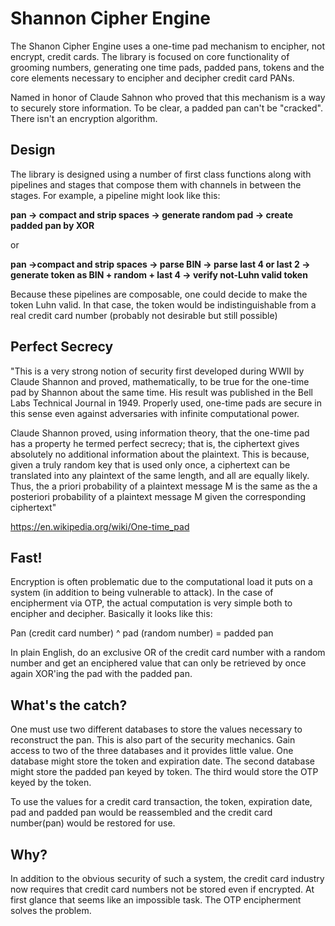# Shannon Cipher Engine
The Shanon Cipher Engine uses a one-time pad mechanism to encipher, not encrypt, credit cards. The library is focused on core functionality of grooming numbers, generating one time pads, padded pans, tokens and the core elements necessary to encipher and decipher credit card PANs.

Named in honor of Claude Sahnon who proved that this mechanism is a way to securely store information. To be clear, a padded pan can't be "cracked". There isn't an encryption algorithm. 

## Design
The library is designed using a number of first class functions along with pipelines and stages that compose them with channels in between the stages. For example, a pipeline might look like this:

**pan -> compact and strip spaces -> generate random pad -> create padded pan by XOR**

or

**pan ->compact and strip spaces -> parse BIN -> parse last 4 or last 2 -> generate token as BIN + random + last 4 -> verify not-Luhn valid token**

Because these pipelines are composable, one could decide to make the token Luhn valid. In that case, the token would be indistinguishable from a real credit card number (probably not desirable but still possible)

## Perfect Secrecy

"This is a very strong notion of security first developed during WWII by Claude Shannon and proved, mathematically, to be true for the one-time pad by Shannon about the same time. His result was published in the Bell Labs Technical Journal in 1949. Properly used, one-time pads are secure in this sense even against adversaries with infinite computational power.

Claude Shannon proved, using information theory, that the one-time pad has a property he termed perfect secrecy; that is, the ciphertext gives absolutely no additional information about the plaintext. This is because, given a truly random key that is used only once, a ciphertext can be translated into any plaintext of the same length, and all are equally likely. Thus, the a priori probability of a plaintext message M is the same as the a posteriori probability of a plaintext message M given the corresponding ciphertext"

https://en.wikipedia.org/wiki/One-time_pad

## Fast!

Encryption is often problematic due to the computational load it puts on a system (in addition to being vulnerable to attack). In the case of encipherment via OTP,  the actual computation is very simple both to encipher and decipher. Basically it looks like this:

Pan (credit card number) ^ pad (random number) = padded pan

In plain English, do an exclusive OR of the credit card number with a random number and get an enciphered value that can only be retrieved by once again XOR'ing the pad with the padded pan.

## What's the catch?

One must use two different databases to store the values necessary to reconstruct the pan. This is also part of the security mechanics. Gain access to two of the three databases and it provides little value. One database might store the token and expiration date. The second database might store the padded pan keyed by token. The third would store the OTP keyed by the token. 

To use the values for a credit card transaction, the token, expiration date, pad and padded pan would be reassembled and the credit card number(pan) would be restored for use. 

## Why?

In addition to the obvious security of such a system, the credit card industry now requires that credit card numbers not be stored even if encrypted. At first glance that seems like an impossible task. The OTP encipherment solves the problem. 


